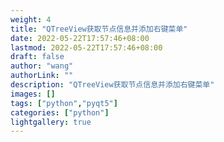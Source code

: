 ```yaml
---
weight: 4
title: "QTreeView获取节点信息并添加右键菜单"
date: 2022-05-22T17:57:46+08:00
lastmod: 2022-05-22T17:57:46+08:00
draft: false
author: "wang"
authorLink: ""
description: "QTreeView获取节点信息并添加右键菜单"
images: []
tags: ["python","pyqt5"]
categories: ["python"]
lightgallery: true
---
```

